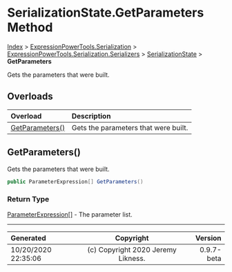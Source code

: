 ﻿# SerializationState.GetParameters Method

[Index](../index.md) > [ExpressionPowerTools.Serialization](ExpressionPowerTools.Serialization.a.md) > [ExpressionPowerTools.Serialization.Serializers](ExpressionPowerTools.Serialization.Serializers.n.md) > [SerializationState](ExpressionPowerTools.Serialization.Serializers.SerializationState.cs.md) > **GetParameters**

Gets the parameters that were built.

## Overloads

| Overload | Description |
| :-- | :-- |
| [GetParameters()](#getparameters) | Gets the parameters that were built. |
## GetParameters()

Gets the parameters that were built.

```csharp
public ParameterExpression[] GetParameters()
```

### Return Type

 [ParameterExpression[]](https://docs.microsoft.com/dotnet/api/system.linq.expressions.parameterexpression)  - The parameter list.



---

| Generated | Copyright | Version |
| :-- | :-: | --: |
| 10/20/2020 22:35:06 | (c) Copyright 2020 Jeremy Likness. | 0.9.7-beta |

